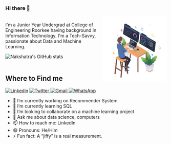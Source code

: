 ### Hi there 👋
  <img align="right" alt="JPG" src="https://github.com/nakshatra-garg/nakshatra-garg/blob/main/programmer.jpg" width="40%" height="40%" />
<br>
I'm a Junior Year Undergrad at College of Engineering Roorkee having background in Information Technology. I'm a Tech-Savvy, passionate about Data and Machine Learning.
<br>

![Nakshatra's GitHub stats](https://github-readme-stats.vercel.app/api?username=nakshatra-garg&hide=issues&show_icons=true) <br>
<br>
## Where to Find me
<a href="https://www.linkedin.com/in/nakshatra-garg/"><img src="https://edent.github.io/SuperTinyIcons/images/svg/linkedin.svg" width="40" title="Linkedin" /></a>  <a href="https://twitter.com/nakshatra_garg_"><img src="https://edent.github.io/SuperTinyIcons/images/svg/twitter.svg" width="40" title="Twitter"/> </a>  <a href="mailto:gargnakshatra11@gmail.com"><img src="https://edent.github.io/SuperTinyIcons/images/svg/gmail.svg" width="40" title="Gmail"/> </a>  <a href="https://wa.me/919568227135"><img src="https://camo.githubusercontent.com/945d32cdd8d51fe844ca8b2976914ae8786586607aee1cba24d7318e24b30411/68747470733a2f2f6564656e742e6769746875622e696f2f537570657254696e7949636f6e732f696d616765732f7376672f77686174736170702e737667" width="40" title="WhatsApp"/> </a> <br>

- 🔭 I’m currently working on Recommender System 
- 🌱 I’m currently learning SQL
- 👯 I’m looking to collaborate on a machine learning project
- 💬 Ask me about data science, computers
- 📫 How to reach me: LinkedIn
- 😄 Pronouns: He/Him
- ⚡ Fun fact: A “jiffy” is a real measurement.
